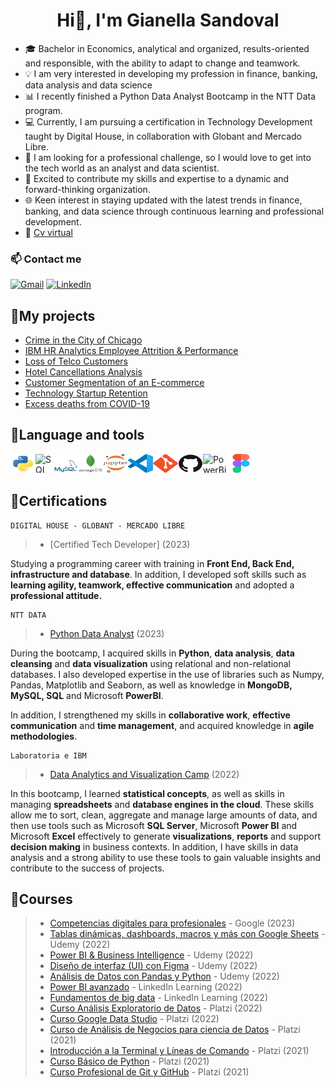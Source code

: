<h1 align="center"> Hi👋, I'm Gianella Sandoval</h1>

- :mortar_board: Bachelor in Economics, analytical and organized, results-oriented and responsible, with the ability to adapt to change and teamwork.
- 💡 I am very interested in developing my profession in finance, banking, data analysis and data science
- 📊 I recently finished a Python Data Analyst Bootcamp in the NTT Data program.
- 💻 Currently, I am pursuing a certification in Technology Development taught by Digital House, in collaboration with Globant and Mercado Libre.
- 🔎 I am looking for a professional challenge, so I would love to get into the tech world as an analyst and data scientist.
- :rocket: Excited to contribute my skills and expertise to a dynamic and forward-thinking organization.
- :globe_with_meridians: Keen interest in staying updated with the latest trends in finance, banking, and data science through continuous learning and professional development.
- :page_facing_up: [Cv virtual](https://drive.google.com/file/d/1mn-qC-AvlsFDhoM2fLS7vWI54Tvj7Q6Z/view?usp=sharing)

### 📫 Contact me
[![Gmail](https://img.shields.io/badge/Gmail-D14836?style=for-the-badge&logo=gmail&logoColor=white)](mailto:gianella.sandoval22@gmail.com)
[![LinkedIn](https://img.shields.io/badge/LinkedIn-0077B5?style=for-the-badge&logo=linkedin&logoColor=white)](https://www.linkedin.com/in/gianella-sandoval/)

## 📌My projects

- [Crime in the City of Chicago](https://github.com/gianelytics/Criminalidad-en-Chicago.git)
- [IBM HR Analytics Employee Attrition & Performance](https://github.com/gianelytics/IBM-HR-Analytics.git)
- [Loss of Telco Customers](https://github.com/gianelytics/Loss-of-Telco-Customers.git)
- [Hotel Cancellations Analysis](https://github.com/gianelytics/Hotel-Cancellations-Analysis.git)
- [Customer Segmentation of an E-commerce](https://github.com/gianelytics/Customer-Segmentation-of-an-E-commerce.git)
- [Technology Startup Retention](https://github.com/gianelytics/Technology-Startup-Retention.git)
- [Excess deaths from COVID-19](https://github.com/gianelytics/Excess-deaths-from-COVID-19.git)

## 📌Language and tools
<div align="left">
  
  <img align="left" alt="Python" height="30" width="40" src="https://raw.githubusercontent.com/devicons/devicon/master/icons/python/python-original.svg"> 
  <img align="left" alt="SQL" height="30" width="30" src="https://github.com/microsoft/PowerBI-Icons/blob/main/PNG/SQL-Query.png">
  <img align="left" alt="MySQL" height="38" width="38" src="https://github.com/devicons/devicon/blob/master/icons/mysql/mysql-plain-wordmark.svg">
  <img align="left" alt="MongoDB" height="30" width="40" src="https://github.com/devicons/devicon/blob/master/icons/mongodb/mongodb-original-wordmark.svg">
  <img align="left" alt="Jupyter Notebook" height="30" width="40" src="https://github.com/devicons/devicon/blob/master/icons/jupyter/jupyter-original-wordmark.svg">
  <img align="left" alt="Vscode" height="30" width="40" src="https://github.com/devicons/devicon/blob/master/icons/vscode/vscode-original.svg">
  <img align="left"alt="Git" height="30" width="40" src="https://github.com/devicons/devicon/blob/master/icons/git/git-original.svg">
  <img align="left"alt="GitHub" height="30" width="40" src="https://github.com/devicons/devicon/blob/master/icons/github/github-original.svg">
  <img align="left" alt="PowerBi" height="30" width="40" src="https://github.com/microsoft/PowerBI-Icons/blob/main/PNG/Power-BI.png">
  <img align="left" alt="Figma" height="30" width="40" src="https://github.com/devicons/devicon/blob/master/icons/figma/figma-original.svg">
</div>
<br>
<br>

## 📌Certifications

    DIGITAL HOUSE - GLOBANT - MERCADO LIBRE
> - [Certified Tech Developer] (2023)

Studying a programming career with training in **Front End, Back End, infrastructure and database**. In addition, I developed soft skills such as **learning agility, teamwork, effective communication** and adopted a **professional attitude.**

    NTT DATA
> - [Python Data Analyst](https://drive.google.com/file/d/1QkiL7BgOyRPhfKEriTXy_Qll9xmWYS7o/view?usp=sharing) (2023)
 
During the bootcamp, I acquired skills in **Python**, **data analysis**, **data cleansing** and **data visualization** using relational and non-relational databases. I also developed expertise in the use of libraries such as Numpy, Pandas, Matplotlib and Seaborn, as well as knowledge in **MongoDB, MySQL, SQL** and Microsoft **PowerBI**.

In addition, I strengthened my skills in **collaborative work**, **effective communication** and **time management**, and acquired knowledge in **agile methodologies**.

    Laboratoria e IBM 

> - [Data Analytics](https://www.credly.com/badges/3d37fa25-b8be-46f7-83ae-36d66edee850/linked_in_profile)[ and Visualization Camp](https://drive.google.com/file/d/16iU4_BkZzYlU9a5a1WK3UIZUSY-u6JQ9/view?usp=sharing) (2022)

In this bootcamp, I learned **statistical concepts**, as well as skills in managing **spreadsheets** and **database engines in the cloud**. These skills allow me to sort, clean, aggregate and manage large amounts of data, and then use tools such as Microsoft **SQL Server**, Microsoft **Power BI** and Microsoft **Excel** effectively to generate **visualizations**, **reports** and support **decision making** in business contexts. In addition, I have skills in data analysis and a strong ability to use these tools to gain valuable insights and contribute to the success of projects.


## 📌Courses
> - [Competencias digitales para profesionales](https://drive.google.com/file/d/17tx47t6h9gDZN1wstI20Hu7JZRCQJYRb/view?usp=sharing) - Google (2023)
> - [Tablas dinámicas, dashboards, macros y más con Google Sheets](https://www.udemy.com/certificate/UC-1f1c1e58-c6af-4db6-853b-0e09172119fe/) - Udemy (2022)
> - [Power BI & Business Intelligence](https://www.udemy.com/certificate/UC-adb4336e-9aff-4ff6-a7f2-7ff1f8218fbf/) - Udemy (2022)
> - [Diseño de interfaz (UI) con Figma](https://www.udemy.com/certificate/UC-a033a6d8-9ca2-495e-a3cc-13fdffa3c349/) - Udemy (2022)
> - [Análisis de Datos con Pandas y Python](https://skills.yourlearning.ibm.com/certificate/share/a6ed540c5eewogICJvYmplY3RUeXBlIiA6ICJBQ1RJVklUWSIsCiAgIm9iamVjdElkIiA6ICJVREVNWS0yNTYyNTQ4IiwKICAibGVhcm5lckNOVU0iIDogIjgyMDc5M1JFRyIKfQf75faa6adb-10) - Udemy (2022)
> - [Power BI avanzado](https://www.linkedin.com/learning/certificates/4a1ecbb76726f7ad955477983813f7e85b98c156a53d7a12a2b1c38dee07844a) - LinkedIn Learning (2022)
> - [Fundamentos de big data](https://www.linkedin.com/learning/certificates/ec54a69b285f93fbd864febe997132aab8cae140311d0a39c54d6e12baa4561c) - LinkedIn Learning (2022)
> - [Curso Análisis Exploratorio de Datos](https://platzi.com/p/gianella22/curso/2178-analisis-exploratorio-datos-old/diploma/detalle/) - Platzi (2022)
> - [Curso Google Data Studio](https://platzi.com/p/gianella22/curso/1838-data-studio/diploma/detalle/) - Platzi (2022)
> - [Curso de Análisis de Negocios para ciencia de Datos](https://platzi.com/p/gianella22/curso/2178-analisis-exploratorio-datos-old/diploma/detalle/) - Platzi (2021)
> - [Introducción a la Terminal y Líneas de Comando](https://platzi.com/p/gianella22/curso/2292-terminal/diploma/detalle/) - Platzi (2021)
> - [Curso Básico de Python](https://platzi.com/p/gianella22/curso/1937-python-basico/diploma/detalle/) - Platzi (2021)
> - [Curso Profesional de Git y GitHub](https://platzi.com/p/gianella22/curso/1557-git-github/diploma/detalle/) - Platzi (2021)

<!--
**gianelytics/gianelytics** is a ✨ _special_ ✨ repository because its `README.md` (this file) appears on your GitHub profile.


